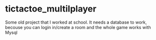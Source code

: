 # tictactoe_multilplayer
Some old project that I worked at school. It needs a database to work, becouse you can login in/create a room and the whole game works with Mysql
